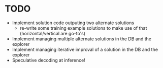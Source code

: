 # TODO
- Implement solution code outputing two alternate solutions
  - re-write some training example solutions to make use of that (horizontal/vertical are go-to's)
- Implement managing multiple alternate solutions in the DB and the explorer
- Implement managing iterative improval of a solution in the DB and the explorer
- Speculative decoding at inference!
